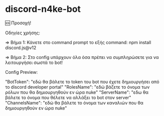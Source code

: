 # discord-n4ke-bot


 🆘 Προσοχή!

Οδηγίες χρήσης: 
 
  => Βήμα 1: Κάνετε στο command prompt το εξής command: npm install discord.js@v12
  
  => Βήμα 2: Στο config υπάρχουν όλα όσα πρέπει να συμπληρώσετε για να λειτουργήσει σωστά το bot!

  Config Preview: 
  
  "BotToken": "εδώ θα βάλετε το token του bot που έχετε δημιουργήσει από το discord developer portal"
  "RolesName": "εδώ βάζετε το όνομα των ρόλων που θα δημιουργηθούν εν ώρα nuke"
  "ServerName": "εδω θα βάλετε το όνομα που θέλετε να αλλάξει το bot στον server"
  "ChannelsName": "εδώ θα βάλετε το όνομα των καναλιών που θα δημιουργηθούν εν ώρα nuke"
